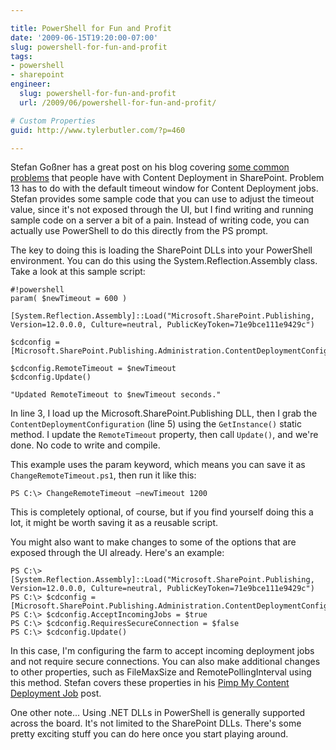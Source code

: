 ```yaml
---

title: PowerShell for Fun and Profit
date: '2009-06-15T19:20:00-07:00'
slug: powershell-for-fun-and-profit
tags:
- powershell
- sharepoint
engineer:
  slug: powershell-for-fun-and-profit
  url: /2009/06/powershell-for-fun-and-profit/

# Custom Properties
guid: http://www.tylerbutler.com/?p=460

---
```


Stefan Goßner has a great post on his blog covering [some common problems][1]
that people have with Content Deployment in SharePoint. Problem 13 has to do
with the default timeout window for Content Deployment jobs. Stefan provides
some sample code that you can use to adjust the timeout value, since it's not
exposed through the UI, but I find writing and running sample code on a server
a bit of a pain. Instead of writing code, you can actually use PowerShell to
do this directly from the PS prompt.

The key to doing this is loading the SharePoint DLLs into your PowerShell
environment. You can do this using the System.Reflection.Assembly class. Take
a look at this sample script:

    #!powershell
    param( $newTimeout = 600 )
    
    [System.Reflection.Assembly]::Load("Microsoft.SharePoint.Publishing, Version=12.0.0.0, Culture=neutral, PublicKeyToken=71e9bce111e9429c")
    
    $cdconfig = [Microsoft.SharePoint.Publishing.Administration.ContentDeploymentConfiguration]::GetInstance()
    
    $cdconfig.RemoteTimeout = $newTimeout
    $cdconfig.Update()
    
    "Updated RemoteTimeout to $newTimeout seconds."

In line 3, I load up the Microsoft.SharePoint.Publishing DLL, then I grab the
`ContentDeploymentConfiguration` (line 5) using the `GetInstance()` static method.
I update the `RemoteTimeout` property, then call `Update()`, and we're done. No
code to write and compile.

This example uses the param keyword, which means you can save it as
`ChangeRemoteTimeout.ps1`, then run it like this:

    PS C:\> ChangeRemoteTimeout –newTimeout 1200

This is completely optional, of course, but if you find yourself doing this a
lot, it might be worth saving it as a reusable script.

You might also want to make changes to some of the options that are exposed
through the UI already. Here's an example:

    
    PS C:\> [System.Reflection.Assembly]::Load("Microsoft.SharePoint.Publishing, Version=12.0.0.0, Culture=neutral, PublicKeyToken=71e9bce111e9429c")
    PS C:\> $cdconfig = [Microsoft.SharePoint.Publishing.Administration.ContentDeploymentConfiguration]::GetInstance()
    PS C:\> $cdconfig.AcceptIncomingJobs = $true
    PS C:\> $cdconfig.RequiresSecureConnection = $false
    PS C:\> $cdconfig.Update()

In this case, I'm configuring the farm to accept incoming deployment jobs and
not require secure connections. You can also make additional changes to other
properties, such as FileMaxSize and RemotePollingInterval using this method.
Stefan covers these properties in his [Pimp My Content Deployment Job][2]
post.

One other note... Using .NET DLLs in PowerShell is generally supported across
the board. It's not limited to the SharePoint DLLs. There's some pretty
exciting stuff you can do here once you start playing around.

   [1]: http://blogs.technet.com/stefan_gossner/pages/content-deployment-best-practices.aspx
   [2]: http://blogs.technet.com/stefan_gossner/archive/2008/05/28/pimp-my-content-deployment-job.aspx

